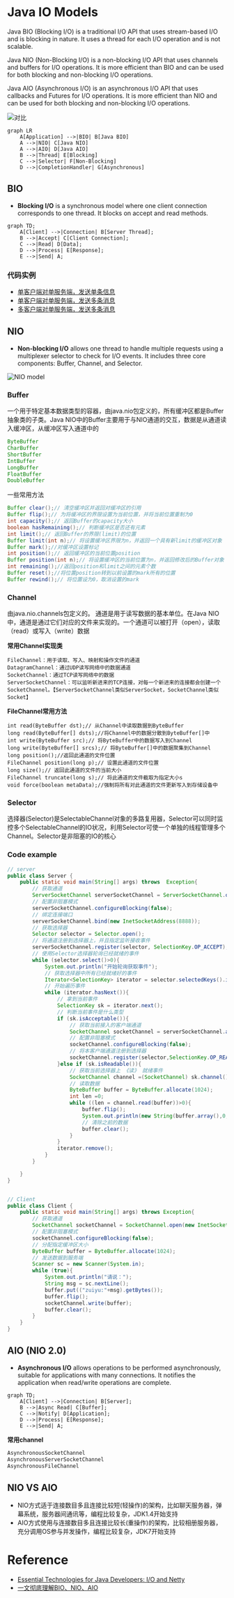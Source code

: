 # Java IO Models
Java BIO (Blocking I/O) is a traditional I/O API that uses stream-based I/O and is blocking in nature. It uses a thread for each I/O operation and is not scalable.

Java NIO (Non-Blocking I/O) is a non-blocking I/O API that uses channels and buffers for I/O operations. It is more efficient than BIO and can be used for both blocking and non-blocking I/O operations.

Java AIO (Asynchronous I/O) is an asynchronous I/O API that uses callbacks and Futures for I/O operations. It is more efficient than NIO and can be used for both blocking and non-blocking I/O operations.


![对比](https://camo.githubusercontent.com/450e97e379c18577d8fa8d5f4c98942a0ae4854a08f8942de6c60b88846319b0/68747470733a2f2f6d6d62697a2e717069632e636e2f6d6d62697a5f706e672f6f334d45574b4d4b4a6333354764797457536e434d78375170536a7533364b6a7755386c54307646776d61716d304a74597953306e477966747550574667657a4e525564553230303457494555696162706d5478626963772f303f77785f666d743d706e67)

```mermaid
graph LR
    A[Application] -->|BIO| B[Java BIO]
    A -->|NIO| C[Java NIO]
    A -->|AIO| D[Java AIO]
    B -->|Thread| E[Blocking]
    C -->|Selector| F[Non-Blocking]
    D -->|CompletionHandler| G[Asynchronous]
```
## BIO
- **Blocking I/O** is a synchronous model where one client connection corresponds to one thread. It blocks on accept and read methods.

```mermaid
graph TD;
    A[Client] -->|Connection| B[Server Thread];
    B -->|Accept| C[Client Connection];
    C -->|Read| D[Data];
    D -->|Process| E[Response];
    E -->|Send| A;
```
### 代码实例
* [单客户端对单服务端，发送单条信息](https://juejin.cn/post/7121354128067919886)
* [单客户端对单服务端，发送多条消息](https://juejin.cn/post/7121354128067919886)
* [多客户端对单服务端，发送多条消息](https://juejin.cn/post/7121354128067919886)

## NIO
- **Non-blocking I/O** allows one thread to handle multiple requests using a multiplexer selector to check for I/O events. It includes three core components: Buffer, Channel, and Selector.

![NIO model](./images/NIO.png)

### **Buffer**
一个用于特定基本数据类型的容器，由java.nio包定义的，所有缓冲区都是Buffer抽象类的子类。Java NIO中的Buffer主要用于与NIO通道的交互，数据是从通道读入缓冲区，从缓冲区写入通道中的

```java
ByteBuffer
CharBuffer
ShortBuffer
IntBuffer
LongBuffer
FloatBuffer
DoubleBuffer
```
一些常用方法
```java
Buffer clear();// 清空缓冲区并返回对缓冲区的引用
Buffer flip();// 为将缓冲区的界限设置为当前位置，并将当前位置重制为0
int capacity();// 返回Buffer的capacity大小
boolean hasRemaining();// 判断缓冲区是否还有元素
int limit();// 返回Buffer的界限(limit)的位置
Buffer limit(int n);// 将设置缓冲区界限为n，并返回一个具有新limit的缓冲区对象
Buffer mark();//对缓冲区设置标记
int position();// 返回缓冲区的当前位置position
Buffer position(int n);// 将设置缓冲区的当前位置为n，并返回修改后的Buffer对象
int remaining();//返回position和limit之间的元素个数
Buffer reset();//将位置position转到以前设置的mark所有的位置
Buffer rewind();// 将位置设为0，取消设置的mark

```
### **Channel**    
由java.nio.channels包定义的。 通道是用于读写数据的基本单位。在Java NIO中，通道是通过它们对应的文件来实现的。一个通道可以被打开（open），读取（read）或写入（write）数据

**常用Channel实现类**
```
FileChannel：用于读取、写入、映射和操作文件的通道
DatagramChannel：通过UDP读写网络中的数据通道
SocketChannel：通过TCP读写网络中的数据
ServerSocketChannel：可以监听新进来的TCP连接，对每一个新进来的连接都会创建一个SocketChannel。【ServerSocketChannel类似ServerSocket，SocketChannel类似Socket】
```
**FileChannel常用方法**
```
int read(ByteBuffer dst);// 从Channel中读取数据到ByteBuffer
long read(ByteBuffer[] dsts);//将Channel中的数据分散到ByteBuffer[]中
int write(ByteBuffer src);// 将ByteBuffer中的数据写入到Channel
long write(ByteBuffer[] srcs);// 将ByteBuffer[]中的数据聚集到Channel
long position();//返回此通道的文件位置
FileChannel position(long p);// 设置此通道的文件位置
long size();// 返回此通道的文件的当前大小
FileChannel truncate(long s);// 将此通道的文件截取为指定大小s
void force(boolean metaData);//强制将所有对此通道的文件更新写入到存储设备中
```
### **Selector**

选择器(Selector)是SelectableChannel对象的多路复用器，Selector可以同时监控多个SelectableChannel的IO状况，利用Selector可使一个单独的线程管理多个Channel。Selector是非阻塞的IO的核心
### Code example
```java
// server
public class Server {
    public static void main(String[] args) throws  Exception{
        // 获取通道
        ServerSocketChannel serverSocketChannel = ServerSocketChannel.open();
        // 配置非阻塞模式
        serverSocketChannel.configureBlocking(false);
        // 绑定连接端口
        serverSocketChannel.bind(new InetSocketAddress(8888));
        // 获取选择器
        Selector selector = Selector.open();
        // 将通道注册到选择器上，并且指定监听接收事件
        serverSocketChannel.register(selector, SelectionKey.OP_ACCEPT);
        // 使用Selector选择器轮询已经就绪的事件
        while (selector.select()>0){
            System.out.println("开始轮询获取事件");
            // 获取选择器中所有已经就绪好的事件
            Iterator<SelectionKey> iterator = selector.selectedKeys().iterator();
            // 开始遍历事件
            while (iterator.hasNext()){
                // 拿到当前事件
                SelectionKey sk = iterator.next();
                // 判断当前事件是什么类型
                if (sk.isAcceptable()){
                    // 获取当前接入的客户端通道
                    SocketChannel socketChannel = serverSocketChannel.accept();
                    // 配置非阻塞模式
                    socketChannel.configureBlocking(false);
                    // 将本客户端通道注册到选择器
                    socketChannel.register(selector,SelectionKey.OP_READ);
                }else if (sk.isReadable()){
                    // 获取当前选择器上 《读》 就绪事件
                    SocketChannel channel =(SocketChannel) sk.channel();
                    // 读取数据
                    ByteBuffer buffer = ByteBuffer.allocate(1024);
                    int len =0;
                    while ((len = channel.read(buffer))>0){
                        buffer.flip();
                        System.out.println(new String(buffer.array(),0,len));
                        // 清除之前的数据
                        buffer.clear();
                    }
                }
                iterator.remove();
            }
        }

    }
}


// Client 
public class Client {
    public static void main(String[] args) throws Exception{
        // 获取通道
        SocketChannel socketChannel = SocketChannel.open(new InetSocketAddress(8888));
        // 配置非阻塞模式
        socketChannel.configureBlocking(false);
        // 分配指定缓冲区大小
        ByteBuffer buffer = ByteBuffer.allocate(1024);
        // 发送数据到服务端
        Scanner sc = new Scanner(System.in);
        while (true){
            System.out.println("请说：");
            String msg = sc.nextLine();
            buffer.put(("zuiyu:"+msg).getBytes());
            buffer.flip();
            socketChannel.write(buffer);
            buffer.clear();
        }
    }
}
```
## AIO (NIO 2.0)
- **Asynchronous I/O** allows operations to be performed asynchronously, suitable for applications with many connections. It notifies the application when read/write operations are complete.

```mermaid
graph TD;
    A[Client] -->|Connection| B[Server];
    B -->|Async Read| C[Buffer];
    C -->|Notify| D[Application];
    D -->|Process| E[Response];
    E -->|Send| A;
```
**常用channel**
```java
AsynchronousSocketChannel
AsynchronousServerSocketChannel
AsynchronousFileChannel
```

## NIO VS AIO
* NIO方式适于连接数目多且连接比较短(轻操作)的架构，比如聊天服务器，弹幕系统，服务器间通讯等，编程比较复杂，JDK1.4开始支持
* AIO方式使用与连接数目多且连接比较长(重操作)的架构，比较相册服务器，充分调用OS参与并发操作，编程比较复杂，JDK7开始支持

# Reference
* [Essential Technologies for Java Developers: I/O and Netty](https://alibaba-cloud.medium.com/essential-technologies-for-java-developers-i-o-and-netty-ec765676fd21)
* [一文彻底理解BIO、NIO、AIO](https://juejin.cn/post/7121354128067919886)

